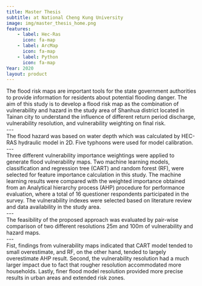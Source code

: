 ```yaml
---
title: Master Thesis
subtitle: at National Cheng Kung University
image: img/master_thesis_home.png
features:
    - label: Hec-Ras
      icon: fa-map
    - label: ArcMap
      icon: fa-map
    - label: Python
      icon: fa-map
Year: 2020
layout: product
---
```

<div class="block">
The flood risk maps are important tools for the state government authorities to provide information for residents about potential flooding danger. The aim of this study is to develop a flood risk map as the combination of vulnerability and hazard in the study area of Shanhua district located in Tainan city to understand the influence of different return period discharge, vulnerability resolution, and vulnerability weighting on final risk. 
</div>
---
<div class="block">
The flood hazard was based on water depth which was calculated by HEC-RAS hydraulic model in 2D. Five typhoons were used for model calibration. 
</div>
---
<div class="block">
Three different vulnerability importance weightings were applied to generate flood vulnerability maps. Two machine learning models, classification and regression tree (CART) and random forest (RF), were selected for feature importance calculation in this study. The machine learning results were compared with the weighted importance obtained from an Analytical hierarchy process (AHP) procedure for performance evaluation, where a total of 16 questioner respondents participated in the survey. The vulnerability indexes were selected based on literature review and data availability in the study area. 
</div>
---
<div class="block">
The feasibility of the proposed approach was evaluated by pair-wise comparison of two different resolutions 25m and 100m of vulnerability and hazard maps.
</div> 
---
<div class="block">
Fist, findings from vulnerability maps indicated that CART model tended to small overestimate, and RF, on the other hand, tended to largely overestimate AHP result. Second, the vulnerability resolution had a much larger impact due to fact that rougher resolution accommodated more households. Lastly, finer flood model resolution provided more precise results in urban areas and extended risk zones.
</div>

